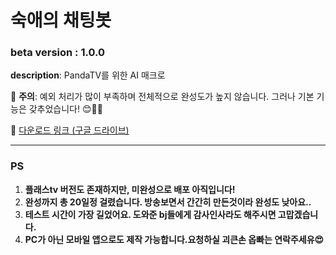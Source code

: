 # 숙애의 채팅봇

### beta version : 1.0.0

**description**: PandaTV를 위한 AI 매크로

🚨 **주의**: 예외 처리가 많이 부족하며 전체적으로 완성도가 높지 않습니다. 그러나 기본 기능은 갖추었습니다! 😊🤣🤣

🔗 [다운로드 링크 (구글 드라이브)](https://drive.google.com/file/d/1k4Z-THmtt9sdyPbhhEXjPyqZaLL1hACp/view?usp=drive_link)

---

### PS

1. **플래스tv 버전도 존재하지만, 미완성으로 배포 아직입니다!**
2. **완성까지 총 20일정 걸렸습니다. 방송보면서 간간히 만든것이라 완성도 낮아요..**
3. **테스트 시간이 가장 길었어요. 도와준 bj들에게 감사인사라도 해주시면 고맙겠습니다.**
4. **PC가 아닌 모바일 앱으로도 제작 가능합니다.요청하실 괴큰손 옵빠는 연락주세유😍**

